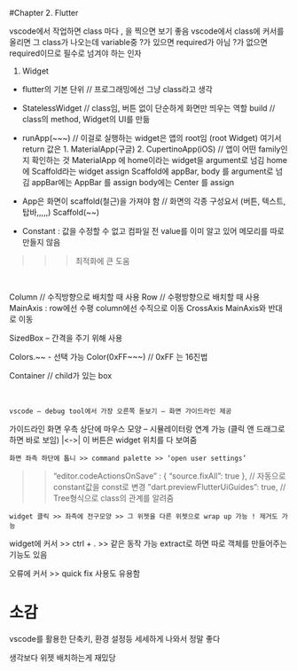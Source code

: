 #Chapter 2. Flutter

vscode에서 작업하면 class 마다 , 을 찍으면 보기 좋음
vscode에서 class에 커서를 올리면 그 class가 나오는데 variable중 ?가 있으면 required가 아님
?가 없으면 required이므로 필수로 넘겨야 하는 인자


1. Widget
- flutter의 기본 단위 // 프로그래밍에선 그냥 class라고 생각

- StatelessWidget // class임, 버튼 없이 단순하게 화면만 띄우는 역할
	build // class의 method, Widget의 UI를 만듦

- runApp(~~~) // 이걸로 실행하는 widget은 앱의 root임 (root Widget) 
	여기서 return 값은 1. MaterialApp(구글)  2. CupertinoApp(iOS) // 앱이 어떤 family인지 확인하는 것
		MaterialApp 에 home이라는 widget을 argument로 넘김
			home 에 Scaffold라는 widget assign
				Scaffold에 appBar, body 를 argument로 넘김
					appBar에는 AppBar 를 assign
					body에는 Center 를 assign

- App은 화면이 scaffold(철근)을 가져야 함 // 화면의 각종 구성요서 (버튼, 텍스트, 탑바,,,,,)
	Scaffold(~~)

- Constant : 값을 수정할 수 없고 컴파일 전 value를 이미 알고 있어 메모리를 따로 만들지 않음 
>>> 최적화에 큰 도움

 

Column // 수직방향으로 배치할 때 사용
Row // 수평방향으로 배치할 때 사용
	MainAxis : row에선 수평 column에선 수직으로 이동
	CrossAxis MainAxis와 반대로 이동

SizedBox – 간격을 주기 위해 사용

Colors.~~ - 선택 가능
Color(0xFF~~~) // 0xFF 는 16진법

Container // child가 있는 box


 

	vscode – debug tool에서 가장 오른쪽 돋보기 – 화면 가이드라인 제공
가이드라인 화면 우측 상단에 마우스 모양 – 시뮬레이터랑 연계 가능 (클릭 앤 드래그로 하면 바로 보임)
|<->| 이 버튼은 widget 위치를 다 보여줌


	화면 좌측 하단에 톱니 >> command palette >> ‘open user settings’ 
>> “editor.codeActionsOnSave” : {
	“source.fixAll”: true
}, // 자동으로 constant값을 const로 변경
>>”dart.previewFlutterUiGuides”: true, // Tree형식으로 class의 관계를 알려줌


	widget 클릭 >> 좌측에 전구모양 >> 그 위젯을 다른 위젯으로 wrap up 가능 ! 제거도 가능
widget에 커서 >> ctrl + . >> 같은 동작 가능
extract로 하면 따로 객체를 만들어주는 기능도 있음

오류에 커서 >> quick fix 사용도 유용함


# 소감

vscode를 활용한 단축키, 환경 설정등 세세하게 나와서 정말 좋다

생각보다 위젯 배치하는게 재밌당
